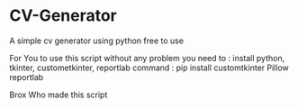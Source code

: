 # CV-Generator
A simple cv generator using python free to use

For You to use this script without any problem you need to : 
install python, tkinter, custometkinter, reportlab
command : pip install customtkinter Pillow reportlab

Brox Who made this script
